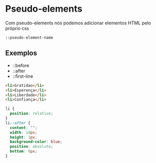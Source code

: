 # Pseudo-elements
Com pseudo-elements nós podemos adicionar elementos 
HTML pelo próprio css

`::pseudo-element-name`

## Exemplos

* ::before
* ::after
* ::first-line

```html
<li>Gratidao</li>
<li>Esperença</li>
<li>Liberdade</li>
<li>Confiança</li>
```

```css
li {
  position: relative;
}
li::after {
  content: "";
  width: 10px;
  height: 1px;
  background-color: blue;
  position: absolute;
  bottom: 0px;
}
```